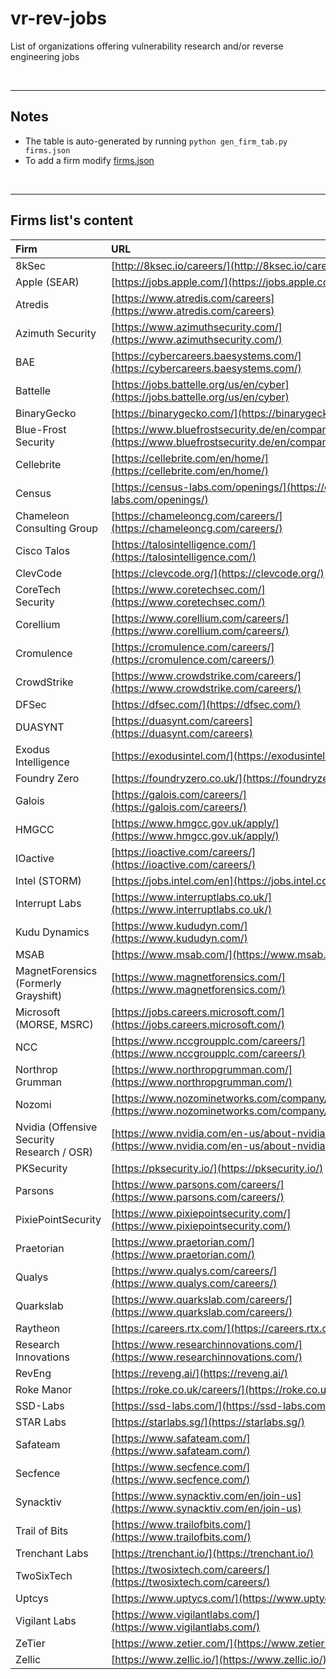 # vr-rev-jobs

List of organizations offering vulnerability research and/or reverse engineering jobs


<br />

----

## Notes

 - The table is auto-generated by running `python gen_firm_tab.py firms.json`
 - To add a firm modify [firms.json](./firms.json)

<br />

----

## Firms list's content


| __Firm__ | __URL__ | __tags__ |
:--- |:--- |:---
8kSec | [http://8ksec.io/careers/](http://8ksec.io/careers/)
Apple (SEAR) | [https://jobs.apple.com/](https://jobs.apple.com/)
Atredis | [https://www.atredis.com/careers](https://www.atredis.com/careers)
Azimuth Security | [https://www.azimuthsecurity.com/](https://www.azimuthsecurity.com/)
BAE | [https://cybercareers.baesystems.com/](https://cybercareers.baesystems.com/)
Battelle | [https://jobs.battelle.org/us/en/cyber](https://jobs.battelle.org/us/en/cyber)
BinaryGecko | [https://binarygecko.com/](https://binarygecko.com/)
Blue-Frost Security | [https://www.bluefrostsecurity.de/en/company/careers/](https://www.bluefrostsecurity.de/en/company/careers/)
Cellebrite | [https://cellebrite.com/en/home/](https://cellebrite.com/en/home/)
Census | [https://census-labs.com/openings/](https://census-labs.com/openings/)
Chameleon Consulting Group | [https://chameleoncg.com/careers/](https://chameleoncg.com/careers/)
Cisco Talos | [https://talosintelligence.com/](https://talosintelligence.com/)
ClevCode | [https://clevcode.org/](https://clevcode.org/)
CoreTech Security | [https://www.coretechsec.com/](https://www.coretechsec.com/)
Corellium | [https://www.corellium.com/careers/](https://www.corellium.com/careers/)
Cromulence | [https://cromulence.com/careers/](https://cromulence.com/careers/)
CrowdStrike | [https://www.crowdstrike.com/careers/](https://www.crowdstrike.com/careers/)
DFSec | [https://dfsec.com/](https://dfsec.com/)
DUASYNT | [https://duasynt.com/careers](https://duasynt.com/careers)
Exodus Intelligence | [https://exodusintel.com/](https://exodusintel.com/)
Foundry Zero | [https://foundryzero.co.uk/](https://foundryzero.co.uk/)
Galois | [https://galois.com/careers/](https://galois.com/careers/)
HMGCC | [https://www.hmgcc.gov.uk/apply/](https://www.hmgcc.gov.uk/apply/)
IOactive | [https://ioactive.com/careers/](https://ioactive.com/careers/)
Intel (STORM) | [https://jobs.intel.com/en](https://jobs.intel.com/en)
Interrupt Labs | [https://www.interruptlabs.co.uk/](https://www.interruptlabs.co.uk/)
Kudu Dynamics | [https://www.kududyn.com/](https://www.kududyn.com/)
MSAB | [https://www.msab.com/](https://www.msab.com/)
MagnetForensics (Formerly Grayshift) | [https://www.magnetforensics.com/](https://www.magnetforensics.com/)
Microsoft (MORSE, MSRC) | [https://jobs.careers.microsoft.com/](https://jobs.careers.microsoft.com/)
NCC | [https://www.nccgroupplc.com/careers/](https://www.nccgroupplc.com/careers/)
Northrop Grumman | [https://www.northropgrumman.com/](https://www.northropgrumman.com/)
Nozomi | [https://www.nozominetworks.com/company/careers](https://www.nozominetworks.com/company/careers)
Nvidia (Offensive Security Research / OSR) | [https://www.nvidia.com/en-us/about-nvidia/careers/](https://www.nvidia.com/en-us/about-nvidia/careers/)
PKSecurity | [https://pksecurity.io/](https://pksecurity.io/)
Parsons | [https://www.parsons.com/careers/](https://www.parsons.com/careers/)
PixiePointSecurity | [https://www.pixiepointsecurity.com/](https://www.pixiepointsecurity.com/)
Praetorian | [https://www.praetorian.com/](https://www.praetorian.com/)
Qualys | [https://www.qualys.com/careers/](https://www.qualys.com/careers/)
Quarkslab | [https://www.quarkslab.com/careers/](https://www.quarkslab.com/careers/)
Raytheon | [https://careers.rtx.com/](https://careers.rtx.com/)
Research Innovations | [https://www.researchinnovations.com/](https://www.researchinnovations.com/)
RevEng | [https://reveng.ai/](https://reveng.ai/)
Roke Manor | [https://roke.co.uk/careers/](https://roke.co.uk/careers/)
SSD-Labs | [https://ssd-labs.com/](https://ssd-labs.com/)
STAR Labs | [https://starlabs.sg/](https://starlabs.sg/)
Safateam | [https://www.safateam.com/](https://www.safateam.com/)
Secfence | [https://www.secfence.com/](https://www.secfence.com/)
Synacktiv | [https://www.synacktiv.com/en/join-us](https://www.synacktiv.com/en/join-us)
Trail of Bits | [https://www.trailofbits.com/](https://www.trailofbits.com/)
Trenchant Labs | [https://trenchant.io/](https://trenchant.io/)
TwoSixTech | [https://twosixtech.com/careers/](https://twosixtech.com/careers/)
Uptcys | [https://www.uptycs.com/](https://www.uptycs.com/)
Vigilant Labs | [https://www.vigilantlabs.com/](https://www.vigilantlabs.com/)
ZeTier | [https://www.zetier.com/](https://www.zetier.com/)
Zellic | [https://www.zellic.io/](https://www.zellic.io/)

